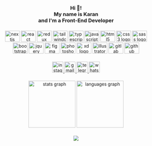 <h3 align="center">Hi 👋! <br>My name is Karan <br>and I'm a Front-End Developer</h3>

###

<div align="center">
  <img src="https://cdn.jsdelivr.net/gh/devicons/devicon/icons/nextjs/nextjs-original.svg" height="35" width="47" alt="nextjs logo"  />
  <img src="https://cdn.jsdelivr.net/gh/devicons/devicon/icons/react/react-original.svg" height="35" width="47" alt="react logo"  />
  <img src="https://cdn.jsdelivr.net/gh/devicons/devicon/icons/redux/redux-original.svg" height="35" width="47" alt="redux logo"  />
  <img src="https://cdn.jsdelivr.net/gh/devicons/devicon/icons/tailwindcss/tailwindcss-original-wordmark.svg" height="35" width="47" alt="tailwindcss logo"  />
  <img src="https://cdn.jsdelivr.net/gh/devicons/devicon/icons/typescript/typescript-plain.svg" height="35" width="47" alt="typescript logo"  />
  <img src="https://cdn.jsdelivr.net/gh/devicons/devicon/icons/javascript/javascript-original.svg" height="35" width="47" alt="javascript logo"  />
  <img src="https://cdn.jsdelivr.net/gh/devicons/devicon/icons/html5/html5-original.svg" height="35" width="47" alt="html5 logo"  />
  <img src="https://cdn.jsdelivr.net/gh/devicons/devicon/icons/css3/css3-original.svg" height="35" width="47" alt="css3 logo"  />
  <img src="https://cdn.jsdelivr.net/gh/devicons/devicon/icons/sass/sass-original.svg" height="35" width="47" alt="sass logo"  />
  <img src="https://cdn.jsdelivr.net/gh/devicons/devicon/icons/bootstrap/bootstrap-original.svg" height="35" width="47" alt="bootstrap logo"  />
  <img src="https://cdn.jsdelivr.net/gh/devicons/devicon/icons/jquery/jquery-original.svg" height="35" width="47" alt="jquery logo"  />
  <img src="https://cdn.jsdelivr.net/gh/devicons/devicon/icons/figma/figma-original.svg" height="35" width="47" alt="figma logo"  />
  <img src="https://cdn.jsdelivr.net/gh/devicons/devicon/icons/photoshop/photoshop-plain.svg" height="35" width="47" alt="photoshop logo"  />
  <img src="https://cdn.jsdelivr.net/gh/devicons/devicon/icons/xd/xd-plain.svg" height="35" width="47" alt="xd logo"  />
  <img src="https://cdn.jsdelivr.net/gh/devicons/devicon/icons/illustrator/illustrator-plain.svg" height="35" width="47" alt="illustrator logo"  />
  <img src="https://cdn.jsdelivr.net/gh/devicons/devicon/icons/gitlab/gitlab-original.svg" height="35" width="47" alt="gitlab logo"  />
  <img src="https://cdn.jsdelivr.net/gh/devicons/devicon/icons/github/github-original.svg" height="35" width="47" alt="github logo"  />
</div>

###

<div align="center">
  <a href="https://www.instagram.com/karan.pv" target="_blank">
    <img src="https://img.shields.io/static/v1?message=Instagram&logo=instagram&label=&color=fb3a55&logoColor=white&labelColor=&style=for-the-badge" height="35" alt="instagram logo"  />
  </a>
  <a href="mailto:karanshamspirzadeh@gmail.com " target="_blank">
    <img src="https://img.shields.io/static/v1?message=Gmail&logo=gmail&label=&color=D14836&logoColor=white&labelColor=&style=for-the-badge" height="35" alt="gmail logo"  />
  </a>
  <a href="https://telegram.me/karan_shp" target="_blank">
    <img src="https://img.shields.io/static/v1?message=Telegram&logo=telegram&label=&color=2CA5E0&logoColor=white&labelColor=&style=for-the-badge" height="35" alt="telegram logo"  />
  </a>
  <a href="https://wa.me/+989373101969" target="_blank">
    <img src="https://img.shields.io/static/v1?message=Whatsapp&logo=whatsapp&label=&color=25D366&logoColor=white&labelColor=&style=for-the-badge" height="35" alt="whatsapp logo"  />
  </a>
</div>

###

<div align="center">
  <img src="https://github-readme-stats.vercel.app/api?hide_title=false&hide_rank=false&show_icons=true&include_all_commits=true&count_private=true&disable_animations=false&theme=github_dark&locale=en&hide_border=false&username=karanwd" height="150" alt="stats graph"  />
  <img src="https://github-readme-stats.vercel.app/api/top-langs?locale=en&hide_title=false&layout=compact&card_width=320&langs_count=10&theme=github_dark&hide_border=false&username=karanwd" height="150" alt="languages graph"  />
</div>

###

<div align="center">
  <img src="https://visitor-badge.laobi.icu/badge?page_id=karanwd.karanwd&"  />
</div>

###
